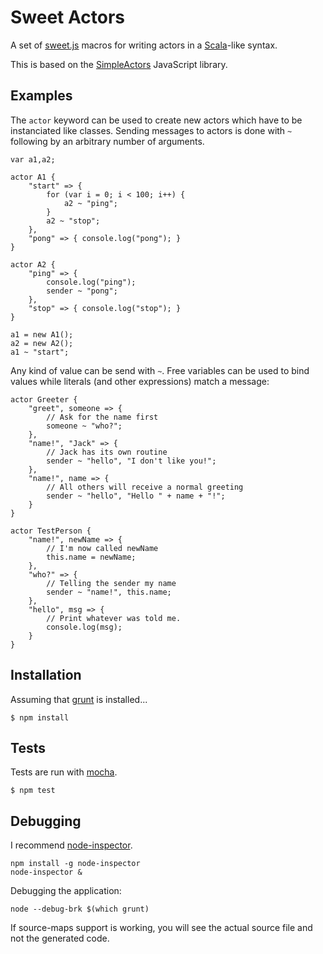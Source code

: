 Sweet Actors
============

A set of [sweet.js](http://sweetjs.org) macros for writing
actors in a [Scala](http://scala-lang.org)-like syntax.

This is based on the [SimpleActors](https://github.com/ajlopez/SimpleActors)
JavaScript library.

Examples
--------

The `actor` keyword can be used to create new actors which have to be
instanciated like classes. Sending messages to actors is done with `~`
following by an arbitrary number of arguments.

    var a1,a2;

    actor A1 {
        "start" => {
            for (var i = 0; i < 100; i++) {
                a2 ~ "ping";
            }
            a2 ~ "stop";
        },
        "pong" => { console.log("pong"); }
    }

    actor A2 {
        "ping" => {
            console.log("ping");
            sender ~ "pong";
        },
        "stop" => { console.log("stop"); }
    }

    a1 = new A1();
    a2 = new A2();
    a1 ~ "start";

Any kind of value can be send with `~`. Free variables can be used to bind
values while literals (and other expressions) match a message:

    actor Greeter {
        "greet", someone => {
            // Ask for the name first
            someone ~ "who?";
        },
        "name!", "Jack" => {
            // Jack has its own routine
            sender ~ "hello", "I don't like you!";
        },
        "name!", name => {
            // All others will receive a normal greeting
            sender ~ "hello", "Hello " + name + "!";
        }
    }

    actor TestPerson {
        "name!", newName => {
            // I'm now called newName
            this.name = newName;
        },
        "who?" => {
            // Telling the sender my name
            sender ~ "name!", this.name;
        },
        "hello", msg => {
            // Print whatever was told me.
            console.log(msg);
        }
    }


Installation
------------

Assuming that [grunt](http://gruntjs.com/) is installed...

    $ npm install

Tests
-----

Tests are run with [mocha](http://visionmedia.github.io/mocha/).

    $ npm test

Debugging
---------

I recommend [node-inspector](https://github.com/node-inspector/node-inspector).

    npm install -g node-inspector
    node-inspector &

Debugging the application:

    node --debug-brk $(which grunt)

If source-maps support is working, you will see the actual source file and not
the generated code.

